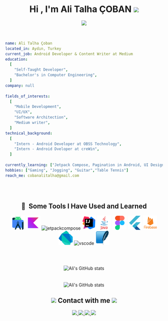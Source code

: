 <h1 align="center">Hi , I'm Ali Talha ÇOBAN <img src="https://media.giphy.com/media/hvRJCLFzcasrR4ia7z/giphy.gif" width="35"></h1>

<p align="center">
  <a href="https://github.com/DenverCoder1/readme-typing-svg"><img src="https://readme-typing-svg.herokuapp.com?font=Time+New+Roman&color=%23C8BE25&size=25&center=true&vCenter=true&width=600&height=100&lines=Android+Developer;Computer+Engineer;Open+to+work+:);Content+Writer+at+Medium;Always+learning+new+things"></a>
</p>

<br>

```yaml
name: Ali Talha Çoban
located_in: Aydın, Turkey
current_job: Android Developer & Content Writer at Medium
education:
  [
    "Self-Taught Developer",
    "Bachelor's in Computer Engineering",
  ]
company: null

fields_of_interests:
  [
    "Mobile Development",
    "UI/UX",
    "Software Architection",
    "Medium writer",
  ]
technical_background:
  [
    "Intern - Android Developer at OBSS Technology",
    "Intern - Android Dveloper at creWin",
  ]
  
currently_learning: ["Jetpack Compose, Pagination in Android, UI Design"]
hobbies: ["Gaming", "Jogging", "Guitar","Table Tennis"]
reach_me: cobanalitalha@gmail.com
```

<br><br>

<div align="center">
<h2> 🚀 &nbsp;Some Tools I Have Used and Learned</h2>
<p align="left">
  <div class="contact-icons">
<img src="https://github.com/devicons/devicon/blob/v2.15.1/icons/androidstudio/androidstudio-original.svg" alt="androidstudio"  height="45"/>
<img src="https://github.com/devicons/devicon/blob/v2.15.1/icons/kotlin/kotlin-original.svg" alt="kotlin"  height="45"/>
<img src="https://github.com/carpodok/carpodok/assets/64840495/debf2dd8-e3e0-4c47-a039-1f9d3fe7af54" alt="jetpackcompose"  height="45"/>
<img src="https://github.com/devicons/devicon/blob/v2.15.1/icons/intellij/intellij-original.svg" alt="intellij"  height="45"/>
<img src="https://github.com/devicons/devicon/blob/v2.15.1/icons/java/java-original-wordmark.svg" alt="java"  height="45"/>
<img src="https://github.com/devicons/devicon/blob/v2.15.1/icons/figma/figma-original.svg" alt="figma"  height="45"/>
<img src="https://github.com/devicons/devicon/blob/v2.15.1/icons/flutter/flutter-original.svg" alt="flutter"  height="45"/>
<img src="https://github.com/devicons/devicon/blob/v2.15.1/icons/firebase/firebase-plain-wordmark.svg" alt="firebase"  height="45"/>
<img src="https://github.com/devicons/devicon/blob/v2.15.1/icons/dart/dart-original.svg" alt="dart"  height="45"/>
<img src="https://cdn.jsdelivr.net/gh/devicons/devicon/icons/vscode/vscode-original.svg" alt="vscode"  height="45"/>
<img src="https://github.com/devicons/devicon/blob/v2.15.1/icons/sqlite/sqlite-original.svg" alt="sqlit"  height="45"/>
 </div>
</p>

<br><br>



<img align="center" src="https://github-readme-stats.vercel.app/api?username=carpodok&show_icons=true&theme=transparent&rank_icon=github" alt="Ali's GitHub stats">
<br><br><br>
<img align="center" src="https://github-readme-stats.vercel.app/api/top-langs/?username=carpodok&size_weight=0.5&count_weight=0.5&langs_count=3&theme=transparent&layout=donut-vertical" alt="Ali's GitHub stats">

</div>


<div align="center">
  <h2> <img src="https://media.giphy.com/media/LYEFTlC4r0wKP3KETR/giphy.gif"  height="30" > Contact with me <img src="https://media.giphy.com/media/LYEFTlC4r0wKP3KETR/giphy.gif" height="30" ></h2>
  <div class="contact-icons">
    <a href="https://www.linkedin.com/in/alitalhacoban/">
      <img height="50" src="https://github.com/carpodok/carpodok/assets/64840495/35029cc4-7893-48d7-8960-496b218803a3"/>
    </a>
    <a href="https://alitalhacoban.medium.com/">
      <img height="50" src="https://github.com/carpodok/carpodok/assets/64840495/5dea5d8d-8da4-4160-83ed-206dad80289c"/>
    </a>
    <a href="https://www.instagram.com/talhalicbn/">
      <img height="50" src="https://user-images.githubusercontent.com/46517096/166974368-9798f39f-1f46-499c-b14e-81f0a3f83a06.png"/>
    </a>
    <a href="https://discordapp.com/users/7869/">
      <img height="50" src="https://github.com/carpodok/carpodok/assets/64840495/a50fd0aa-a77c-47f5-accf-756aca61c4c2"/>
    </a>
  </div>
</div>


<!---
[![Anurag's GitHub stats](https://github-readme-stats.vercel.app/api?username=carpodok&show_icons=true&theme=transparent&rank_icon=github)](https://github.com/carpodok/github-readme-stats) 
[![Top Langs](https://github-readme-stats.vercel.app/api/top-langs/?username=carpodok&size_weight=0.5&count_weight=0.5&langs_count=3&theme=transparent&layout=donut)](https://github.com/carpodok/github-readme-stats)

-->


